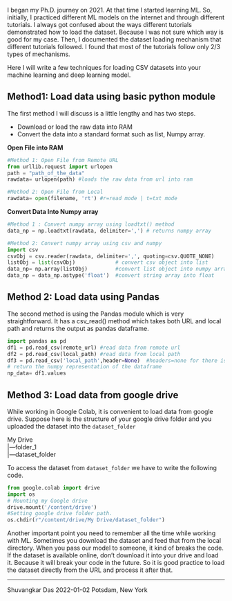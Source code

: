 I began my Ph.D. journey on 2021. At that time I started learning ML. So, initially, I practiced different ML models on the internet and through different tutorials. I always got confused about the ways different tutorials demonstrated how to load the dataset. Because I was not sure which way is good for my case. Then, I documented the dataset loading mechanism that different tutorials followed. I found that most of the tutorials follow only 2/3 types of mechanisms. 

Here I will write a few techniques for loading CSV datasets into your machine learning and deep learning model.
## Method1: Load data using basic python module
The first method I will discuss is a little lengthy and has two steps.
-   Download or load the raw data into RAM
-   Convert the data into a standard format such as list, Numpy array.

**Open File into RAM**
```python
#Method 1: Open File from Remote URL
from urllib.request import urlopen
path = "path_of_the_data"
rawdata= urlopen(path) #loads the raw data from url into ram

#Method 2: Open File from Local 
rawdata= open(filename, 'rt') #r=read mode | t=txt mode
```
**Convert Data Into Numpy array**
```python
#Method 1 : Convert numpy array using loadtxt() method
data_np = np.loadtxt(rawdata, delimiter=',') # returns numpy array

#Method 2: Convert numpy array using csv and numpy
import csv
csvObj = csv.reader(rawdata, delimiter=',', quoting=csv.QUOTE_NONE)
listObj = list(csvObj)             # convert csv object into list
data_np= np.array(listObj)         #convert list object into numpy array
data_np = data_np.astype('float')  #convert string array into float
```
## Method 2: Load data using Pandas
The second method is using the Pandas module which is very straightforward. It has a csv_read() method which takes both URL and local path and returns the output as pandas dataframe.
```python
import pandas as pd
df1 = pd.read_csv(remote_url) #read data from remote url
df2 = pd.read_csv(local_path) #read data from local path
df3 = pd.read_csv('local_path',header=None)  #headers=none for there is not header in my dataset
# return the numpy representation of the dataframe
np_data= df1.values
```
## Method 3: Load data from google drive
While working in Google Colab, it is convenient to load data from google drive. Suppose here is the structure of your google drive folder and you uploaded the dataset into the `dataset_folder`

My Drive   
|—folder_1  
|—dataset_folder

To access the dataset from `dataset_folder` we have to write the following code.
```python
from google.colab import drive
import os
# Mounting my Google drive
drive.mount('/content/drive')
#Setting google drive folder path. 
os.chdir(r"/content/drive/My Drive/dataset_folder")
```


Another important point you need to remember all the time while working with ML. Sometimes you download the dataset and feed that from the local directory. When you pass our model to someone, it kind of breaks the code. If the dataset is available online, don’t download it into your drive and load it. Because it will break your code in the future. So it is good practice to load the dataset directly from the URL and process it after that.

---
Shuvangkar Das
2022-01-02
Potsdam, New York